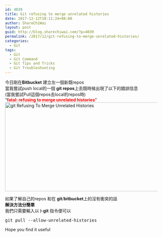 ```yaml
---
id: 4039
title: Git refusing to merge unrelated histories
date: 2017-12-12T10:11:24+08:00
author: ShareChiWai
layout: post
guid: http://blog.sharechiwai.com/?p=4039
permalink: /2017/12/git-refusing-to-merge-unrelated-histories/
categories:
  - Git
tags:
  - Git
  - Git Command
  - Git Tips and Tricks
  - Git Troubleshooting
---
```

今日剛在**Bitbucket** 建立左一個新既repos  
當我嘗試push local的一個 **git repos**上去既時候出現了以下的錯誤信息  
(當我嘗試Pull這個repos去local的repos時)  
&#8220;<span style="color: #ff0000;"><strong>fatal: refusing to merge unrelated histories</strong></span>&#8221;  
[<img class="alignnone size-large wp-image-4040" src="https://i2.wp.com/blog.sharechiwai.com/wp-content/uploads/2017/12/refusingToMergeUnrelatedHistories.png?resize=625%2C294" alt="git Refusing To Merge Unrelated Histories" width="625" height="294" srcset="https://i2.wp.com/blog.sharechiwai.com/wp-content/uploads/2017/12/refusingToMergeUnrelatedHistories.png?resize=1024%2C481 1024w, https://i2.wp.com/blog.sharechiwai.com/wp-content/uploads/2017/12/refusingToMergeUnrelatedHistories.png?resize=300%2C141 300w, https://i2.wp.com/blog.sharechiwai.com/wp-content/uploads/2017/12/refusingToMergeUnrelatedHistories.png?resize=768%2C361 768w, https://i2.wp.com/blog.sharechiwai.com/wp-content/uploads/2017/12/refusingToMergeUnrelatedHistories.png?resize=624%2C293 624w, https://i2.wp.com/blog.sharechiwai.com/wp-content/uploads/2017/12/refusingToMergeUnrelatedHistories.png?w=1195 1195w" sizes="(max-width: 625px) 100vw, 625px" data-recalc-dims="1" />](https://i2.wp.com/blog.sharechiwai.com/wp-content/uploads/2017/12/refusingToMergeUnrelatedHistories.png)

如果了解自己的repos 和在 **git**/**bitbucket**上的沒有衝突的話  
**解決方法分簡單**  
我們只需要輸入以卜**git** 指令便可以

<pre>git pull --allow-unrelated-histories
</pre>

Hope you find it useful